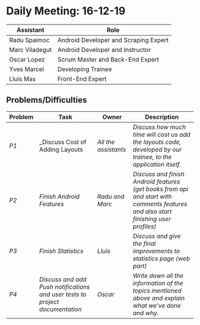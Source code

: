 # Daily Meeting: 16-12-19

| Assistant  | Role  |  
|---|---|
| Radu Spaimoc  | Android Developer and Scraping Expert |   
| Marc Viladegut  | Android Developer and Instructor  |   
| Oscar Lopez |  Scrum Master and Back-End Expert|  
| Yves Marcel | Developing Trainee |
| Lluis Mas |   Front-End Expert |  

## Problems/Difficulties
| Problem  | Task  | Owner | Description |
|---|---|---|---|
| _P1_ | _Discuss Cost of Adding Layouts | _All the assistants_ | _Discuss how much time will cost us add the layouts code, developed by our trainee, to the application itself._ |
| _P2_ | _Finish Android Features_ | _Radu and Marc_ | _Discuss and finish Android features (get books from api and start with comments features and also start finishing user profiles)_ |
| _P3_ | _Finish Statistics_ | _Lluis_ | _Discuss and give the final improvements to statistics page (web part)_ |
| _P4_ | _Discuss and add Push notifications and user tests to project documentation_ | _Oscar_ | _Write down all the information of the topics mentioned above and explain what we've done and why._ |
